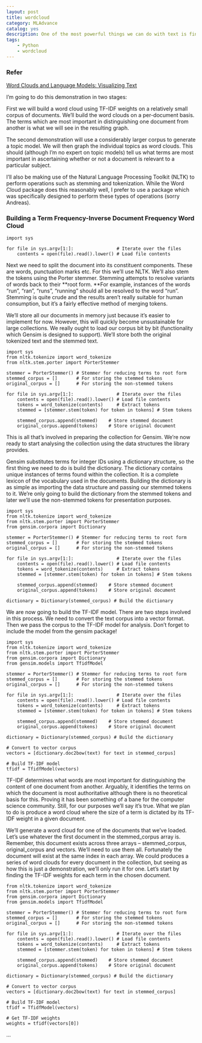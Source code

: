 ```yaml
---
layout: post
title: wordcloud
category: MLAdvance
catalog: yes
description: One of the most powerful things we can do with text is find ways to visually represent the information it is expressing. Word clouds are one of the best methods of achieving this.
tags:
    - Python
    - wordcloud
---
```


### Refer



[Word Clouds and Language Models: Visualizing Text](http://www.peculiarparity.com/using-gensim-with-andreas-muellers-word-cloud/)

I’m going to do this demonstration in two stages:

First we will build a word cloud using TF-IDF weights on a relatively small corpus of documents. We’ll build the word clouds on a per-document basis. The terms which are most important in distinguishing one document from another is what we will see in the resulting graph.

The second demonstration will use a considerably larger corpus to generate a topic model. We will then graph the individual topics as word clouds. This should (although I’m no expert on topic models) tell us what terms are most important in ascertaining whether or not a document is relevant to a particular subject.

I’ll also be making use of the Natural Language Processing Toolkit (NLTK) to perform operations such as stemming and tokenization. While the Word Cloud package does this reasonably well, I prefer to use a package which was specifically designed to perform these types of operations (sorry Andreas).

### Building a Term Frequency-Inverse Document Frequency Word Cloud

~~~
import sys

for file in sys.argv[1:]:                # Iterate over the files
    contents = open(file).read().lower() # Load file contents
~~~

Next we need to split the document into its constituent components. These are words, punctuation marks etc. For this we’ll use NLTK. We’ll also stem the tokens using the Porter stemmer. Stemming attempts to resolve variants of words back to their **root form. **For example, instances of the words “run”, “ran”, “runs”, “running” should all be resolved to the word “run”. Stemming  is quite crude and the results aren’t really suitable for human consumption, but it’s a fairly effective method of merging tokens.

We’ll store all our documents in memory just because it’s easier to implement for now. However, this will quickly become unsustainable for large collections. We really ought to load our corpus bit by bit (functionality which Gensim is designed to support). We’ll store both the original tokenized text and the stemmed text.

~~~
import sys
from nltk.tokenize import word_tokenize
from nltk.stem.porter import PorterStemmer

stemmer = PorterStemmer() # Stemmer for reducing terms to root form
stemmed_corpus = []       # For storing the stemmed tokens
original_corpus = []      # For storing the non-stemmed tokens

for file in sys.argv[1:]:                # Iterate over the files
    contents = open(file).read().lower() # Load file contents
    tokens = word_tokenize(contents)     # Extract tokens
    stemmed = [stemmer.stem(token) for token in tokens] # Stem tokens

    stemmed_corpus.append(stemmed)    # Store stemmed document
    original_corpus.append(tokens)    # Store original document
~~~

This is all that’s involved in preparing the collection for Gensim. We’re now ready to start analysing the collection using the data structures the library provides.

Gensim substitutes terms for integer IDs using a dictionary structure, so the first thing we need to do is build the dictionary. The dictionary contains unique instances of terms found within the collection. It is a complete lexicon of the vocabulary used in the documents. Building the dictionary is as simple as importing the data structure and passing our stemmed tokens to it. We’re only going to build the dictionary from the stemmed tokens and later we’ll use the non-stemmed tokens for presentation purposes.

~~~
import sys
from nltk.tokenize import word_tokenize
from nltk.stem.porter import PorterStemmer
from gensim.corpora import Dictionary

stemmer = PorterStemmer() # Stemmer for reducing terms to root form
stemmed_corpus = []       # For storing the stemmed tokens
original_corpus = []      # For storing the non-stemmed tokens

for file in sys.argv[1:]:                # Iterate over the files
    contents = open(file).read().lower() # Load file contents
    tokens = word_tokenize(contents)     # Extract tokens
    stemmed = [stemmer.stem(token) for token in tokens] # Stem tokens

    stemmed_corpus.append(stemmed)    # Store stemmed document
    original_corpus.append(tokens)    # Store original document

dictionary = Dictionary(stemmed_corpus) # Build the dictionary
~~~

We are now going to build the TF-IDF model. There are two steps involved in this process. We need to convert the text corpus into a vector format. Then we pass the corpus to the TF-IDF model for analysis. Don’t forget to include the model from the gensim package!

~~~
import sys
from nltk.tokenize import word_tokenize
from nltk.stem.porter import PorterStemmer
from gensim.corpora import Dictionary
from gensim.models import TfidfModel

stemmer = PorterStemmer() # Stemmer for reducing terms to root form
stemmed_corpus = []       # For storing the stemmed tokens
original_corpus = []      # For storing the non-stemmed tokens

for file in sys.argv[1:]:                # Iterate over the files
    contents = open(file).read().lower() # Load file contents
    tokens = word_tokenize(contents)     # Extract tokens
    stemmed = [stemmer.stem(token) for token in tokens] # Stem tokens

    stemmed_corpus.append(stemmed)    # Store stemmed document
    original_corpus.append(tokens)    # Store original document

dictionary = Dictionary(stemmed_corpus) # Build the dictionary

# Convert to vector corpus
vectors = [dictionary.doc2bow(text) for text in stemmed_corpus]

# Build TF-IDF model
tfidf = TfidfModel(vectors)
~~~

TF-IDF determines what words are most important for distinguishing the content of one document from another. Arguably, it identifies the terms on which the document is most authoritative although there is no theoretical basis for this. Proving it has been something of  a bane for the computer science community. Still, for our purposes we’ll say it’s true. What we plan to do is produce a word cloud where the size of a term is dictated by its TF-IDF weight in a given document.

We’ll generate a word cloud for one of the documents that we’ve loaded. Let’s use whatever the first document in the stemmed_corpus array is. Remember, this document exists across three arrays – stemmed_corpus, original_corpus and vectors. We’ll need to use them all. Fortunately the document will exist at the same index in each array. We could produces a series of word clouds for every document in the collection, but seeing as how this is just a demonstration, we’ll only run it for one. Let’s start by finding the TF-IDF weights for each term in the chosen document.

~~~import sys
from nltk.tokenize import word_tokenize
from nltk.stem.porter import PorterStemmer
from gensim.corpora import Dictionary
from gensim.models import TfidfModel

stemmer = PorterStemmer() # Stemmer for reducing terms to root form
stemmed_corpus = []       # For storing the stemmed tokens
original_corpus = []      # For storing the non-stemmed tokens

for file in sys.argv[1:]:                # Iterate over the files
    contents = open(file).read().lower() # Load file contents
    tokens = word_tokenize(contents)     # Extract tokens
    stemmed = [stemmer.stem(token) for token in tokens] # Stem tokens

    stemmed_corpus.append(stemmed)    # Store stemmed document
    original_corpus.append(tokens)    # Store original document

dictionary = Dictionary(stemmed_corpus) # Build the dictionary

# Convert to vector corpus
vectors = [dictionary.doc2bow(text) for text in stemmed_corpus]

# Build TF-IDF model
tfidf = TfidfModel(vectors)

# Get TF-IDF weights
weights = tfidf(vectors[0])
~~~

...
